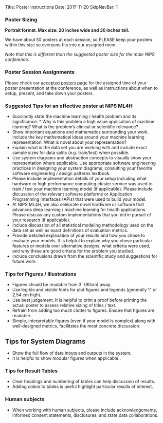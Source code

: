 Title: Poster Instructions
Date: 2017-11-20
SkipNavBar: 1

### Poster Sizing

**Portrait format. Max size: 20 inches wide and 30 inches tall.**

We have about 50 posters at each session, so PLEASE keep your posters within this size so everyone fits into our assigned room.

*Note that this is different than the suggested poster size for the main NIPS conference.*

### Poster Session Assignments

Please check our <a href="accepted-posters.html">accepted posters page</a> for the assigned time of your poster presentation at the conference, as well as instructions about when to setup, present, and take down your posters.

### Suggested Tips for an effective poster at NIPS ML4H

* Succinctly state the machine learning / health problem and its significance. * Why is this problem a high value application of machine learning? What is the problem’s clinical or scientific relevance?
* Show important equations and mathematics surrounding your work. Include the key mathematical  ideas around your machine learning representation. What is novel about your representation?
* Explain what is the data set you are working with and include exact sample sizes for data splits (e.g. train/test) when possible.
* Use system diagrams and abstraction concepts to visually show your representation where applicable. Use appropriate software engineering practices in designing your system diagrams, consulting your favorite software engineering / design patterns textbook.
* Please include implementation details of your setup including what hardware or high performance computing cluster service was used to train / test your machine learning model (if applicable). Please include discussion of the relevant software platforms or Application Programming Interfaces (APIs) that were used to build your model. 
* At NIPS ML4H, we also celebrate novel hardware or software that advances deep learning / machine learning for health applications. Please discuss any custom implementations that you did in pursuit of your research (if applicable).
* Include discussion of all statistical modeling methodology used on the data set as well as exact definitions of evaluation metrics.
* Provide detailed explanation of your results and how you chose to evaluate your models. It is helpful to explain why you chose particular features or models over alternative designs, what criteria were used, and why these are good criteria for the problem you studied.
* Include conclusions drawn from the scientific study and suggestions for future work.

### Tips for Figures / Illustrations

* Figures should be readable from 3' (90cm) away.
* Use legible and visible fonts for plot figures and legends (generally 1" or 2.54 cm high). 
* Use best judgement. It is helpful to print a proof before printing the actual poster to assess relative sizing of titles / text.
* Refrain from adding too much clutter to figures. Ensure that figures are readable. 
* Simple, interpretable figures (even if your model is complex) along with well-designed metrics, facilitates the most concrete discussion.

## Tips for System Diagrams

* Show the full flow of data inputs and outputs in the system.
* It is helpful to show modular figures when applicable..

### Tips for Result Tables

* Clear headings and numbering of tables can help discussion of results.
* Adding colors to tables is useful highlight particular results of interest.

### Human subjects

* When working with human subjects, please include acknowledgements, informed consent statements, disclosures, and state data collaborations.

